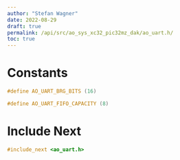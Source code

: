 ```yaml
---
author: "Stefan Wagner"
date: 2022-08-29
draft: true
permalink: /api/src/ao_sys_xc32_pic32mz_dak/ao_uart.h/
toc: true
---
```


# Constants

```c
#define AO_UART_BRG_BITS (16)
```

```c
#define AO_UART_FIFO_CAPACITY (8)
```

# Include Next

```c
#include_next <ao_uart.h>
```
